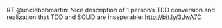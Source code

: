 <!--
id: 178662417
link: http://kevinisom.info/post/178662417/rt-unclebobmartin-nice-description-of-1-persons
slug: rt-unclebobmartin-nice-description-of-1-persons
date: Thu Sep 03 2009 20:41:55 GMT+1200 (NZST)
raw: {"blog_name":"kevinisom","id":178662417,"post_url":"http://kevinisom.info/post/178662417/rt-unclebobmartin-nice-description-of-1-persons","slug":"rt-unclebobmartin-nice-description-of-1-persons","type":"text","date":"2009-09-03 08:41:55 GMT","timestamp":1251967315,"state":"published","format":"html","reblog_key":"QD2sH8Oo","tags":[],"short_url":"http://tmblr.co/Zw68YyAfYmH","highlighted":[],"feed_item":"http://twitter.com/kev_nz/statuses/3729395136","from_feed_id":"650289","note_count":0,"title":null,"body":"<p>RT @unclebobmartin: Nice description of 1 person&#8217;s TDD conversion and realization that TDD and SOLID are inseperable: <a href=\"http://bit.ly/3JwA7C\" target=\"_blank\">http://bit.ly/3JwA7C</a></p>"}
publish: 2009-09-03
tags: 
title: null
-->


RT @unclebobmartin: Nice description of 1 person’s TDD conversion and
realization that TDD and SOLID are inseperable: <http://bit.ly/3JwA7C>


